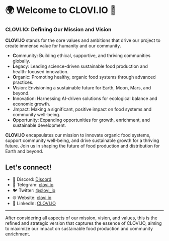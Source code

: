 # 🌍 Welcome to CLOVI.IO 🚀

### CLOVI.IO: Defining Our Mission and Vision

**CLOVI.IO** stands for the core values and ambitions that drive our project to create immense value for humanity and our community.

- **C**ommunity: Building ethical, supportive, and thriving communities globally.
- **L**egacy: Leading science-driven sustainable food production and health-focused innovation.
- **O**rganic: Promoting healthy, organic food systems through advanced practices.
- **V**ision: Envisioning a sustainable future for Earth, Moon, Mars, and beyond.
- **I**nnovation: Harnessing AI-driven solutions for ecological balance and economic growth.
- **.I**mpact: Making a significant, positive impact on food systems and community well-being.
- **O**pportunity: Expanding opportunities for growth, enrichment, and sustainable development.

**CLOVI.IO** encapsulates our mission to innovate organic food systems, support community well-being, and drive sustainable growth for a thriving future. Join us in shaping the future of food production and distribution for Earth and beyond.

## Let's connect!
- 🔗 Discord: [Discord](https://discord.gg/WBHpDHM3ch)
- 🔗 Telegram: [clovi.io]()
- 🐦 Twitter: [@clovi_io](https://twitter.com/clovi_io)
- 🌐 Website: [clovi.io](https://clovi.io)
- 💼 LinkedIn: [CLOVI.IO](https://www.linkedin.com/company/clovi-io)

---

After considering all aspects of our mission, vision, and values, this is the refined and strategic version that captures the essence of CLOVI.IO, aiming to maximize our impact on sustainable food production and community enrichment.

